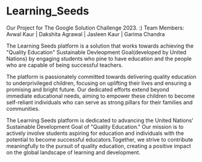 # Learning_Seeds

Our Project for The Google Solution Challenge 2023.
:) Team Members: Avwal Kaur | Dakshita Agrawal | Jasleen Kaur | Garima Chandra

The Learning Seeds platform is a solution that works towards achieving the "Quality  Education" Sustainable Devleopment Goal(developed by United Nations) by engaging students who pine to have education and the people who are capable of being successful teachers.

The platform is passionately committed towards delivering quality education to underprivileged children, focusing on uplifting their lives and ensuring a promising and bright future. Our dedicated efforts extend beyond immediate educational needs, aiming to empower these children to become self-reliant individuals who can serve as strong pillars for their families and communities.

The Learning Seeds platform is dedicated to advancing the United Nations' Sustainable Development Goal of "Quality Education." Our mission is to actively involve students aspiring for education and individuals with the potential to become successful educators.Together, we strive to contribute meaningfully to the pursuit of quality education, creating a positive impact on the global landscape of learning and development.


